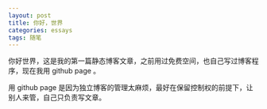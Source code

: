 ```yaml
---
layout: post
title: 你好，世界
categories: essays
tags: 随笔
---
```


你好世界，这是我的第一篇静态博客文章，之前用过免费空间，也自己写过博客程序，现在我用 github page 。

用 github page 是因为独立博客的管理太麻烦，最好在保留控制权的前提下，让别人来管，自己只负责写文章。

